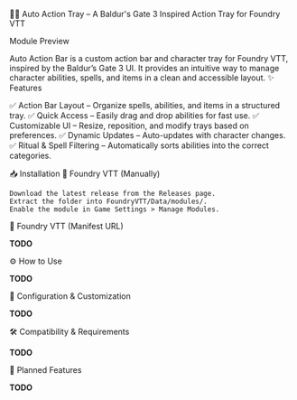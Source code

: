 🧙‍♂️ Auto Action Tray – A Baldur's Gate 3 Inspired Action Tray for Foundry VTT

Module Preview

Auto Action Bar is a custom action bar and character tray for Foundry VTT, inspired by the Baldur’s Gate 3 UI. It provides an intuitive way to manage character abilities, spells, and items in a clean and accessible layout.
✨ Features

✅ Action Bar Layout – Organize spells, abilities, and items in a structured tray.
✅ Quick Access – Easily drag and drop abilities for fast use.
✅ Customizable UI – Resize, reposition, and modify trays based on preferences.
✅ Dynamic Updates – Auto-updates with character changes.
✅ Ritual & Spell Filtering – Automatically sorts abilities into the correct categories.

📥 Installation
🔹 Foundry VTT (Manually)

    Download the latest release from the Releases page.
    Extract the folder into FoundryVTT/Data/modules/.
    Enable the module in Game Settings > Manage Modules.

🔹 Foundry VTT (Manifest URL)

**TODO**

⚙️ How to Use

**TODO**

🔧 Configuration & Customization

**TODO**

🛠️ Compatibility & Requirements

**TODO**

🚀 Planned Features

**TODO**
